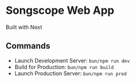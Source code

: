 # Songscope Web App

Built with Next

## Commands

* Launch Development Server: ``bun/npm run dev``
* Build for Production: ``bun/npm run build``
* Launch Production Server: ``bun/npm run prod``
